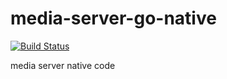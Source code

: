 # media-server-go-native

[![Build Status](https://travis-ci.org/notedit/media-server-go-native.svg?branch=master)](https://travis-ci.org/notedit/media-server-go-native)

media server native code 
